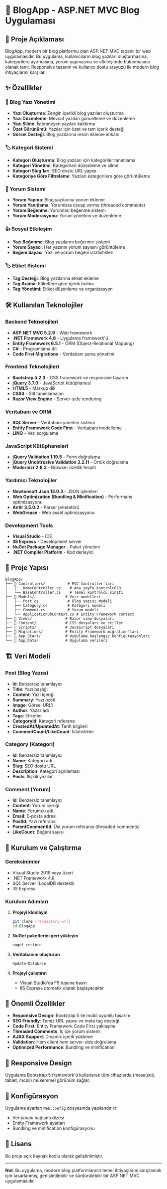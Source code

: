 # 📝 BlogApp - ASP.NET MVC Blog Uygulaması

## 🌟 Proje Açıklaması

BlogApp, modern bir blog platformu olan ASP.NET MVC tabanlı bir web uygulamasıdır. Bu uygulama, kullanıcıların blog yazıları oluşturmasına, kategorilere ayırmasına, yorum yapmasına ve etkileşimde bulunmasına olanak tanır. Responsive tasarım ve kullanıcı dostu arayüzü ile modern blog ihtiyaçlarını karşılar.

## ✨ Özellikler

### 📖 Blog Yazı Yönetimi
- **Yazı Oluşturma**: Zengin içerikli blog yazıları oluşturma
- **Yazı Düzenleme**: Mevcut yazıları güncelleme ve düzenleme
- **Yazı Silme**: İstenmeyen yazıları kaldırma
- **Özet Görünümü**: Yazılar için özet ve tam içerik desteği
- **Görsel Desteği**: Blog yazılarına resim ekleme imkânı

### 🏷️ Kategori Sistemi
- **Kategori Oluşturma**: Blog yazıları için kategoriler tanımlama
- **Kategori Yönetimi**: Kategorileri düzenleme ve silme
- **Kategori Slug'ları**: SEO dostu URL yapısı
- **Kategoriye Göre Filtreleme**: Yazıları kategorilere göre görüntüleme

### 💬 Yorum Sistemi
- **Yorum Yapma**: Blog yazılarına yorum ekleme
- **Yorum Yanıtlama**: Yorumlara cevap verme (threaded comments)
- **Yorum Beğenme**: Yorumları beğenme sistemi
- **Yorum Moderasyonu**: Yorum yönetimi ve düzenleme

### 👍 Sosyal Etkileşim
- **Yazı Beğenme**: Blog yazılarını beğenme sistemi
- **Yorum Sayacı**: Her yazının yorum sayısını görüntüleme
- **Beğeni Sayacı**: Yazı ve yorum beğeni istatistikleri

### 🏷️ Etiket Sistemi
- **Tag Desteği**: Blog yazılarına etiket ekleme
- **Tag Arama**: Etiketlere göre içerik bulma
- **Tag Yönetimi**: Etiket düzenleme ve organizasyon

## 🛠️ Kullanılan Teknolojiler

### Backend Teknolojileri
- **ASP.NET MVC 5.2.9** - Web framework
- **.NET Framework 4.8** - Uygulama framework'ü
- **Entity Framework 6.5.1** - ORM (Object-Relational Mapping)
- **C#** - Programlama dili
- **Code First Migrations** - Veritabanı şema yönetimi

### Frontend Teknolojileri
- **Bootstrap 5.2.3** - CSS framework ve responsive tasarım
- **jQuery 3.7.0** - JavaScript kütüphanesi
- **HTML5** - Markup dili
- **CSS3** - Stil tanımlamaları
- **Razor View Engine** - Server-side rendering

### Veritabanı ve ORM
- **SQL Server** - Veritabanı yönetim sistemi
- **Entity Framework Code First** - Veritabanı modelleme
- **LINQ** - Veri sorgulama

### JavaScript Kütüphaneleri
- **jQuery Validation 1.19.5** - Form doğrulama
- **jQuery Unobtrusive Validation 3.2.11** - Örtük doğrulama
- **Modernizr 2.8.3** - Browser özellik tespiti

### Yardımcı Teknolojiler
- **Newtonsoft.Json 13.0.3** - JSON işlemleri
- **Web Optimization (Bundling & Minification)** - Performans optimizasyonu
- **Antlr 3.5.0.2** - Parser jeneratörü
- **WebGrease** - Web asset optimizasyonu

### Development Tools
- **Visual Studio** - IDE
- **IIS Express** - Development server
- **NuGet Package Manager** - Paket yönetimi
- **.NET Compiler Platform** - Kod derleyici

## 📁 Proje Yapısı

```
BlogApp/
├── 📁 Controllers/          # MVC Controller'ları
│   ├── HomeController.cs    # Ana sayfa kontrolcüsü
│   └── BaseController.cs    # Temel kontrolcü sınıfı
├── 📁 Models/              # Veri modelleri
│   ├── Post.cs             # Blog yazısı modeli
│   ├── Category.cs         # Kategori modeli
│   ├── Comment.cs          # Yorum modeli
│   └── ApplicationDbContext.cs # Entity Framework context
├── 📁 Views/               # Razor view dosyaları
├── 📁 Content/             # CSS dosyaları ve stiller
├── 📁 Scripts/             # JavaScript dosyaları
├── 📁 Migrations/          # Entity Framework migration'ları
├── 📁 App_Start/           # Uygulama başlangıç konfigürasyonları
└── 📁 App_Data/            # Uygulama verileri
```

## 🏗️ Veri Modeli

### Post (Blog Yazısı)
- **Id**: Benzersiz tanımlayıcı
- **Title**: Yazı başlığı
- **Content**: Yazı içeriği
- **Summary**: Yazı özeti
- **Image**: Görsel URL'i
- **Author**: Yazar adı
- **Tags**: Etiketler
- **CategoryId**: Kategori referansı
- **CreatedAt/UpdatedAt**: Tarih bilgileri
- **CommentCount/LikeCount**: İstatistikler

### Category (Kategori)
- **Id**: Benzersiz tanımlayıcı
- **Name**: Kategori adı
- **Slug**: SEO dostu URL
- **Description**: Kategori açıklaması
- **Posts**: İlişkili yazılar

### Comment (Yorum)
- **Id**: Benzersiz tanımlayıcı
- **Content**: Yorum içeriği
- **Name**: Yorumcu adı
- **Email**: E-posta adresi
- **PostId**: Yazı referansı
- **ParentCommentId**: Üst yorum referansı (threaded comments)
- **LikeCount**: Beğeni sayısı

## 🚀 Kurulum ve Çalıştırma

### Gereksinimler
- Visual Studio 2019 veya üzeri
- .NET Framework 4.8
- SQL Server (LocalDB destekli)
- IIS Express

### Kurulum Adımları
1. **Projeyi klonlayın**
   ```bash
   git clone [repository-url]
   cd BlogApp
   ```

2. **NuGet paketlerini geri yükleyin**
   ```bash
   nuget restore
   ```

3. **Veritabanını oluşturun**
   ```bash
   Update-Database
   ```

4. **Projeyi çalıştırın**
   - Visual Studio'da F5 tuşuna basın
   - IIS Express otomatik olarak başlayacaktır

## 🎯 Önemli Özellikler

- **Responsive Design**: Bootstrap 5 ile mobil uyumlu tasarım
- **SEO Friendly**: Temiz URL yapısı ve meta tag desteği
- **Code First**: Entity Framework Code First yaklaşımı
- **Threaded Comments**: İç içe yorum sistemi
- **AJAX Support**: Dinamik içerik yükleme
- **Validation**: Hem client hem server-side doğrulama
- **Optimized Performance**: Bundling ve minification

## 📱 Responsive Design

Uygulama Bootstrap 5 framework'ü kullanarak tüm cihazlarda (masaüstü, tablet, mobil) mükemmel görünüm sağlar.

## 🔧 Konfigürasyon

Uygulama ayarları `Web.config` dosyasında yapılandırılır:
- Veritabanı bağlantı dizesi
- Entity Framework ayarları
- Bundling ve minification konfigürasyonu

## 📄 Lisans

Bu proje açık kaynak kodlu olarak geliştirilmiştir.

---

**Not**: Bu uygulama, modern blog platformlarının temel ihtiyaçlarını karşılamak için tasarlanmış, genişletilebilir ve sürdürülebilir bir ASP.NET MVC uygulamasıdır. 